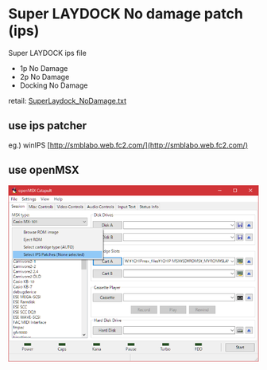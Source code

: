 # Super LAYDOCK No damage patch (ips)

Super LAYDOCK ips file
- 1p No Damage
- 2p No Damage
- Docking No Damage

retail: [SuperLaydock_NoDamage.txt](SuperLaydock_NoDamage.txt)

## use ips patcher

eg.) winIPS [http://smblabo.web.fc2.com/](http://smblabo.web.fc2.com/)

## use openMSX
![image](OpenMSX_use_ips.png)
